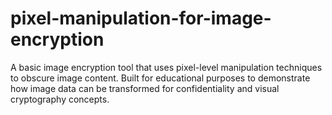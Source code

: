 # pixel-manipulation-for-image-encryption
A basic image encryption tool that uses pixel-level manipulation techniques to obscure image content. Built for educational purposes to demonstrate how image data can be transformed for confidentiality and visual cryptography concepts.
